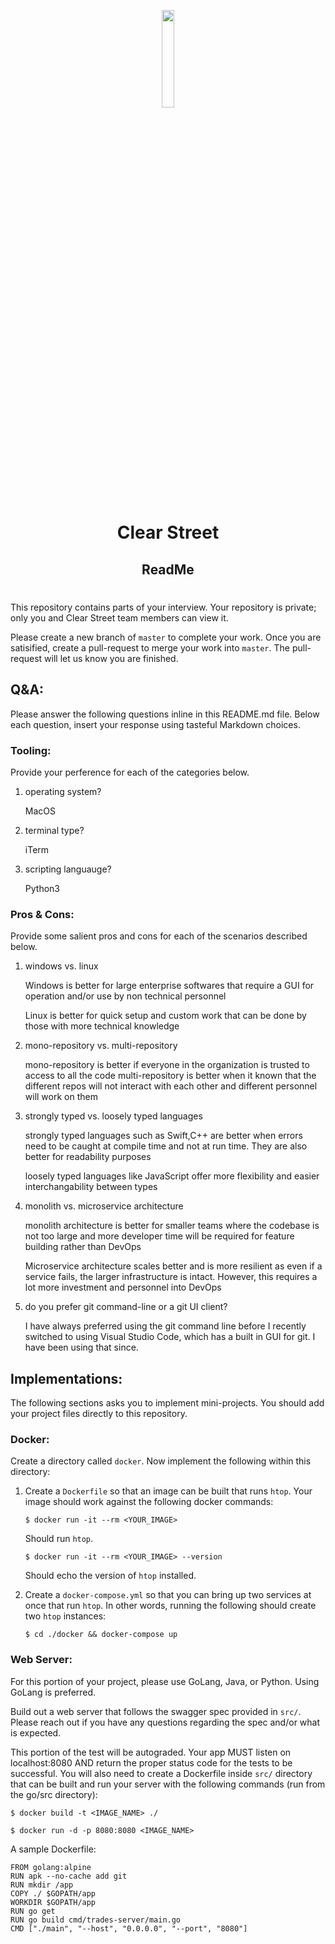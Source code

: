 <div class="center">
<p align="center"><img src="https://user-images.githubusercontent.com/523933/49741959-91a1da00-fc65-11e8-911f-521331f87174.png" align="center" width="20%" height="20%"></p>
  <h1 align="center">Clear Street</h1>
  <p align="center">
  	<h2 align="center">
    	ReadMe
  	</h2>
	</p>
</div>

#

This repository contains parts of your interview. Your repository is private; only you and Clear Street team members can view it. 

Please create a new branch of `master` to complete your work. Once you are satisified, create a pull-request to merge your work into `master`. The pull-request will let us know you are finished.

## Q&A:

Please answer the following questions inline in this README.md file. Below each question, insert your response using tasteful Markdown choices.

### Tooling:

Provide your perference for each of the categories below.

1. operating system?

    MacOS
1. terminal type?

    iTerm

1. scripting languauge?

    Python3

### Pros & Cons:

Provide some salient pros and cons for each of the scenarios described below.

1. windows vs. linux

   Windows is better for large enterprise softwares that require a GUI for operation and/or use by non technical personnel

   Linux is better for quick setup and custom work that can be done by those with more technical knowledge

1. mono-repository vs. multi-repository

    mono-repository is better if everyone in the organization is trusted to access to all the code
    multi-repository is better when it known that the different repos will not interact with each other and different personnel will work on them

1. strongly typed vs. loosely typed languages

    strongly typed languages such as Swift,C++ are better when errors need to be caught at compile time and not at run time. They are also better for readability purposes

    loosely typed languages like JavaScript offer more flexibility and easier interchangability between types

1. monolith vs. microservice architecture

    monolith architecture is better for smaller teams where the codebase is not too large and more developer time will be required for feature building rather than DevOps

    Microservice architecture scales better and is more resilient as even if a service fails, the larger infrastructure is intact. However, this requires a lot more investment and personnel into DevOps

1. do you prefer git command-line or a git UI client?

    I have always preferred using the git command line before I recently switched to using Visual Studio Code, which has a built in GUI for git. I have been using that since. 


## Implementations:

The following sections asks you to implement mini-projects. You should add your project files directly to this repository.

### Docker:

Create a directory called `docker`. Now implement the following within this directory:

1. Create a `Dockerfile` so that an image can be built that runs `htop`. Your image should work against the following docker commands:

    `$ docker run -it --rm <YOUR_IMAGE>`

    Should run `htop`.

    `$ docker run -it --rm <YOUR_IMAGE> --version`

    Should echo the version of `htop` installed.

2. Create a `docker-compose.yml` so that you can bring up two services at once that run `htop`. In other words, running the following should create two `htop` instances:

    `$ cd ./docker && docker-compose up`

### Web Server:

For this portion of your project, please use GoLang, Java, or Python. Using GoLang is preferred.

Build out a web server that follows the swagger spec provided in `src/`.  Please reach out if you have any questions regarding the spec and/or what is expected.

This portion of the test will be autograded. Your app MUST listen on localhost:8080 AND return the proper status code for the tests to be successful. You will also need to create a Dockerfile inside `src/` directory that can be built and run your server with the following commands (run from the go/src directory):

  `$ docker build -t <IMAGE_NAME> ./`

  `$ docker run -d -p 8080:8080 <IMAGE_NAME>`

A sample Dockerfile:

```
FROM golang:alpine
RUN apk --no-cache add git
RUN mkdir /app
COPY ./ $GOPATH/app
WORKDIR $GOPATH/app
RUN go get
RUN go build cmd/trades-server/main.go
CMD ["./main", "--host", "0.0.0.0", "--port", "8080"]
```
